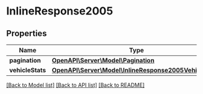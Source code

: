 # InlineResponse2005

## Properties
Name | Type | Description | Notes
------------ | ------------- | ------------- | -------------
**pagination** | [**OpenAPI\Server\Model\Pagination**](Pagination.md) |  | [optional] 
**vehicleStats** | [**OpenAPI\Server\Model\InlineResponse2005VehicleStats**](InlineResponse2005VehicleStats.md) |  | 

[[Back to Model list]](../README.md#documentation-for-models) [[Back to API list]](../README.md#documentation-for-api-endpoints) [[Back to README]](../README.md)



